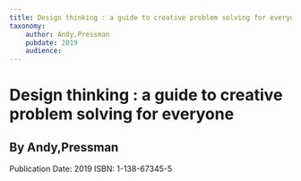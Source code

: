 ```yaml
---
title: Design thinking : a guide to creative problem solving for everyone
taxonomy:
	author: Andy,Pressman
	pubdate: 2019
	audience: 
---
```

# Design thinking : a guide to creative problem solving for everyone
## By Andy,Pressman


Publication Date: 2019
ISBN: 1-138-67345-5